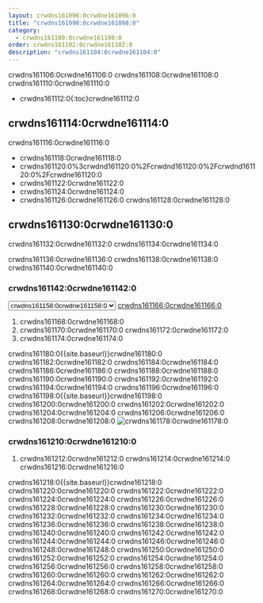 ```yaml
---
layout: crwdns161096:0crwdne161096:0
title: "crwdns161098:0crwdne161098:0"
category:
  - crwdns161100:0crwdne161100:0
order: crwdns161102:0crwdne161102:0
description: "crwdns161104:0crwdne161104:0"
---
```


crwdns161106:0crwdne161106:0 crwdns161108:0crwdne161108:0 crwdns161110:0crwdne161110:0

- crwdns161112:0{:toc}crwdne161112:0

## crwdns161114:0crwdne161114:0

crwdns161116:0crwdne161116:0

- crwdns161118:0crwdne161118:0
- crwdns161120:0%3crwdnd161120:0%2Fcrwdnd161120:0%2Fcrwdnd161120:0%2Fcrwdne161120:0
- crwdns161122:0crwdne161122:0
- crwdns161124:0crwdne161124:0
- crwdns161126:0crwdne161126:0 crwdns161128:0crwdne161128:0

## crwdns161130:0crwdne161130:0

crwdns161132:0crwdne161132:0 crwdns161134:0crwdne161134:0

crwdns161136:0crwdne161136:0 crwdns161138:0crwdne161138:0 crwdns161140:0crwdne161140:0

### crwdns161142:0crwdne161142:0

<script>
  var amiIds = {
  "ap-northeast-1": "ami-32e6d455",
  "ap-northeast-2": "ami-2cef3242",
  "ap-southeast-1": "ami-7f22a71c",
  "ap-southeast-2": "ami-21111b42",
  "eu-central-1": "ami-7a2ef015",
  "eu-west-1": "ami-ac1a14ca",
  "sa-east-1": "ami-70026d1c",
  "us-east-1": "ami-cb6f1add",
  "us-east-2": "ami-57c7e032",
  "us-west-1": "ami-059b818564104e5c6",
  "us-west-2": "ami-c24a2fa2"
  };

  var amiUpdateSelect = function() {
    var s = document.getElementById("ami-select");
    var region = s.options[s.selectedIndex].value;
    document.getElementById("ami-go").href = "https://console.aws.amazon.com/ec2/v2/home?region=" + region + "#LaunchInstanceWizard:ami=" + amiIds[region];
  };
  </script>

<select id="ami-select" onchange="amiUpdateSelect()"> <option value="ap-northeast-1">crwdns161144:0crwdne161144:0</option> <option value="ap-northeast-2">crwdns161146:0crwdne161146:0</option> <option value="ap-southeast-1">crwdns161148:0crwdne161148:0</option> <option value="ap-southeast-2">crwdns161150:0crwdne161150:0</option> <option value="eu-central-1">crwdns161152:0crwdne161152:0</option> <option value="eu-west-1">crwdns161154:0crwdne161154:0</option> <option value="sa-east-1">crwdns161156:0crwdne161156:0</option> <option value="us-east-1" selected="selected">crwdns161158:0crwdne161158:0</option> <option value="us-east-2">crwdns161160:0crwdne161160:0</option> <option value="us-west-1">crwdns161162:0crwdne161162:0</option> <option value="us-west-2">crwdns161164:0crwdne161164:0</option> </select> <a id="ami-go" href="" class="btn btn-success" data-analytics-action="{{ site.analytics.events.go_button_clicked }}" target="_blank">crwdns161166:0crwdne161166:0</a>
<script>amiUpdateSelect();</script>

1. crwdns161168:0crwdne161168:0
2. crwdns161170:0crwdne161170:0 crwdns161172:0crwdne161172:0
3. crwdns161174:0crwdne161174:0

crwdns161180:0{{site.baseurl}}crwdne161180:0 crwdns161182:0crwdne161182:0 crwdns161184:0crwdne161184:0 crwdns161186:0crwdne161186:0 crwdns161188:0crwdne161188:0 crwdns161190:0crwdne161190:0 crwdns161192:0crwdne161192:0 crwdns161194:0crwdne161194:0 crwdns161196:0crwdne161196:0 crwdns161198:0{{site.baseurl}}crwdne161198:0 crwdns161200:0crwdne161200:0 crwdns161202:0crwdne161202:0 crwdns161204:0crwdne161204:0 crwdns161206:0crwdne161206:0 crwdns161208:0crwdne161208:0 ![crwdns161178:0crwdne161178:0](crwdns161176:0{{site.baseurl}}crwdne161176:0)

### crwdns161210:0crwdne161210:0

1. crwdns161212:0crwdne161212:0 crwdns161214:0crwdne161214:0 crwdns161216:0crwdne161216:0

crwdns161218:0{{site.baseurl}}crwdne161218:0 crwdns161220:0crwdne161220:0 crwdns161222:0crwdne161222:0 crwdns161224:0crwdne161224:0 crwdns161226:0crwdne161226:0 crwdns161228:0crwdne161228:0 crwdns161230:0crwdne161230:0 crwdns161232:0crwdne161232:0 crwdns161234:0crwdne161234:0 crwdns161236:0crwdne161236:0 crwdns161238:0crwdne161238:0 crwdns161240:0crwdne161240:0 crwdns161242:0crwdne161242:0 crwdns161244:0crwdne161244:0 crwdns161246:0crwdne161246:0 crwdns161248:0crwdne161248:0 crwdns161250:0crwdne161250:0 crwdns161252:0crwdne161252:0 crwdns161254:0crwdne161254:0 crwdns161256:0crwdne161256:0 crwdns161258:0crwdne161258:0 crwdns161260:0crwdne161260:0 crwdns161262:0crwdne161262:0 crwdns161264:0crwdne161264:0 crwdns161266:0crwdne161266:0 crwdns161268:0crwdne161268:0 crwdns161270:0crwdne161270:0

<!---
## Installation in a Data Center

1. Launch a VM with at least 8GB of RAM, 100GB of disk space on the root volume, and a version of Linux that supports Docker, for example Ubuntu Trusty 14.04.

2. Open ports 22 and 8800 to administrators, open ports 80 and 443 to all users, and optionally open ports 64535-65535 to developers to SSH into builds.

3. Install Replicated, the tool used to package and distribute CircleCI, by running the  `curl https://get.replicated.com/docker | sudo bash` command. **Note:** Docker must not use the device mapper storage driver. Check this by running `sudo docker info | grep "Storage Driver"`.)

4. Visit port 8800 on the machine in a web browser to complete the guided installation process.

5. Complete the process by choosing an SSL certificate option, uploading the license, setting the admin password and hostnames,  enabling GitHub OAuth registration, and defining protocol settings. The application start up process begins by downloading the ~160 MB docker image, so it may take some time to complete.

6. Open the CircleCI app and click Get Started to authorize your GitHub account. The Add Projects page appears where you can select a project for your first build.
-->